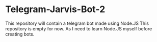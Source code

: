 # Telegram-Jarvis-Bot-2

This repository will contain a telegram bot made using Node.JS
This repository is empty for now. As I need to learn Node.JS myself before creating bots.
